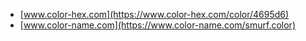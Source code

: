 * [www.color-hex.com](https://www.color-hex.com/color/4695d6)
* [www.color-name.com](https://www.color-name.com/smurf.color)
